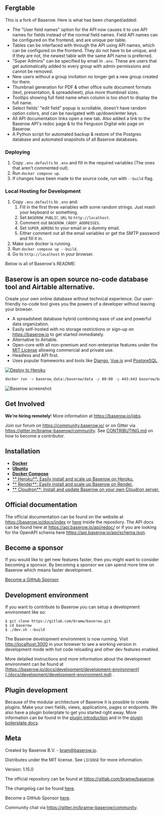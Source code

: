 ## Fergtable

This is a fork of Baserow. Here is what has been changed/added:

* The "User field names" option for the API now causes it to use API names for fields instead of the normal field names. Field API names can be configured on the frontend, and are unique per table.
* Tables can be interfaced with through the API using API names, which can be configured on the frontend. They do not have to be unique, and if they are not, the newest table with the same API name is preferred.
* "Super Admins" can be specified by email in `.env`. These are users that get automatically added to every group with admin permissions and cannot be removed.
* New users without a group invitation no longer get a new group created for them.
* Thumbnail generation for PDF & other office suite document formats (text, presentation, & spreadsheet), plus more thumbnail sizes.
* Tooltips showing full field name when column is too short to display the full name.
* Select fields' "edit field" popup is scrollable, doesn't have random option colors, and can be navigated with up/down/enter keys.
* All API documentation links open a new tab. Also added a link to the Baserow API's redoc page & to the Ferguson Digital wiki page on Baserow.
* A Python script for automated backup & restore of the Postgres database and automated snapshots of all Baserow databases.

### Deploying

1. Copy `.env.defaults` to `.env` and fill in the required variables (The ones that aren't commented out).
1. Run `docker compose up`.
1. If changes have been made to the source code, run with `--build` flag.

### Local Hosting for Development

1. Copy `.env.defaults` to `.env` and: 
   1. Fill in the first three variables with some random strings. Just mash your keyboard or something.
   1. Set `BASEROW_PUBLIC_URL` to `http://localhost`.
   1. Comment out `BASEROW_CADDY_ADDRESSES`.
   1. Set `SUPER_ADMINS` to your email or a dummy email.
   1. Either comment out all the email variables or get the SMTP password and fill it in.
1. Make sure docker is running.
1. Run `docker compose up --build`.
1. Go to `http://localhost` in your browser.

Below is all of Baserow's README:

## Baserow is an open source no-code database tool and Airtable alternative.

Create your own online database without technical experience. Our user-friendly no-code
tool gives you the powers of a developer without leaving your browser.

* A spreadsheet database hybrid combining ease of use and powerful data organization.
* Easily self-hosted with no storage restrictions or sign-up on https://baserow.io to
  get started immediately.
* Alternative to Airtable.
* Open-core with all non-premium and non-enterprise features under
  the [MIT License](https://choosealicense.com/licenses/mit/) allowing commercial and
  private use.
* Headless and API first.
* Uses popular frameworks and tools like [Django](https://www.djangoproject.com/),
  [Vue.js](https://vuejs.org/) and [PostgreSQL](https://www.postgresql.org/).

[![Deploy to Heroku](https://www.herokucdn.com/deploy/button.svg)](https://heroku.com/deploy?template=https://github.com/bram2w/baserow/tree/master)

```bash
docker run -v baserow_data:/baserow/data -p 80:80 -p 443:443 baserow/baserow:1.15.0
```

![Baserow screenshot](docs/assets/screenshot.png "Baserow screenshot")

## Get Involved

**We're hiring remotely**! More information at https://baserow.io/jobs.

Join our forum on https://community.baserow.io/ or on Gitter via
https://gitter.im/bramw-baserow/community. See [CONTRIBUTING.md](./CONTRIBUTING.md) on
how to become a contributor.

## Installation

* [**Docker**](docs/installation/install-with-docker.md)
* [**Ubuntu**](docs/installation/install-on-ubuntu.md)
* [**Docker Compose** ](docs/installation/install-with-docker-compose.md)
* [**
  Heroku**: Easily install and scale up Baserow on Heroku.](docs/installation/install-on-heroku.md)
* [**
  Render**: Easily install and scale up Baserow on Render.](docs/installation/install-on-render.md)
* [**
  Cloudron**: Install and update Baserow on your own Cloudron server.](docs/installation/install-on-cloudron.md)

## Official documentation

The official documentation can be found on the website at https://baserow.io/docs/index
or [here](./docs/index.md) inside the repository. The API docs can be found here at
https://api.baserow.io/api/redoc/ or if you are looking for the OpenAPI schema here
https://api.baserow.io/api/schema.json.

## Become a sponsor

If you would like to get new features faster, then you might want to consider becoming a
sponsor. By becoming a sponsor we can spend more time on Baserow which means faster
development.

[Become a GitHub Sponsor](https://github.com/sponsors/bram2w)

## Development environment

If you want to contribute to Baserow you can setup a development environment like so:

```
$ git clone https://gitlab.com/bramw/baserow.git
$ cd baserow
$ ./dev.sh --build
```

The Baserow development environment is now running.
Visit [http://localhost:3000](http://localhost:3000) in your browser to see a working
version in development mode with hot code reloading and other dev features enabled.

More detailed instructions and more information about the development environment can be
found
at [https://baserow.io/docs/development/development-environment](./docs/development/development-environment.md)
.

## Plugin development

Because of the modular architecture of Baserow it is possible to create plugins. Make
your own fields, views, applications, pages or endpoints. We also have a plugin
boilerplate to get you started right away. More information can be found in the
[plugin introduction](./docs/plugins/introduction.md) and in the
[plugin boilerplate docs](./docs/plugins/boilerplate.md).

## Meta

Created by Baserow B.V. - bram@baserow.io.

Distributes under the MIT license. See `LICENSE` for more information.

Version: 1.15.0

The official repository can be found at https://gitlab.com/bramw/baserow.

The changelog can be found [here](./changelog.md).

Become a GitHub Sponsor [here](https://github.com/sponsors/bram2w).

Community chat via https://gitter.im/bramw-baserow/community.
